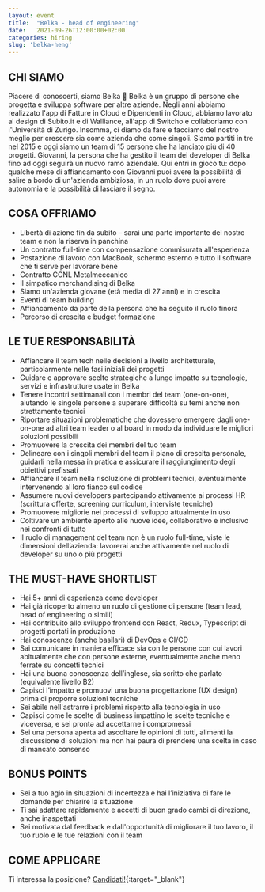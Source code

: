 ```yaml
---
layout: event
title:  "Belka - head of engineering"
date:   2021-09-26T12:00:00+02:00
categories: hiring
slug: 'belka-heng'
---
```


## CHI SIAMO
Piacere di conoscerti, siamo Belka 👋
Belka è un gruppo di persone che progetta e sviluppa software per altre aziende. Negli anni abbiamo realizzato l'app di Fatture in Cloud e Dipendenti in Cloud, abbiamo lavorato al design di Subito.it e di Walliance, all'app di Switcho e collaboriamo con l'Università di Zurigo. Insomma, ci diamo da fare e facciamo del nostro meglio per crescere sia come azienda che come singoli.
Siamo partiti in tre nel 2015 e oggi siamo un team di 15 persone che ha lanciato più di 40 progetti.
Giovanni, la persona che ha gestito il team dei developer di Belka fino ad oggi seguirà un nuovo ramo aziendale.
Qui entri in gioco tu: dopo qualche mese di affiancamento con Giovanni puoi avere la possibilità di salire a bordo di un'azienda ambiziosa, in un ruolo dove puoi avere autonomia e la possibilità di lasciare il segno.

## COSA OFFRIAMO
- Libertà di azione fin da subito – sarai una parte importante del nostro team e non la riserva in panchina
- Un contratto full-time con compensazione commisurata all'esperienza
- Postazione di lavoro con MacBook, schermo esterno e tutto il software che ti serve per lavorare bene
- Contratto CCNL Metalmeccanico
- Il simpatico merchandising di Belka
- Siamo un'azienda giovane (età media di 27 anni) e in crescita
- Eventi di team building
- Affiancamento da parte della persona che ha seguito il ruolo finora
- Percorso di crescita e budget formazione

## LE TUE RESPONSABILITÀ
- Affiancare il team tech nelle decisioni a livello architetturale, particolarmente nelle fasi iniziali dei progetti
- Guidare e approvare scelte strategiche a lungo impatto su tecnologie, servizi e infrastrutture usate in Belka
- Tenere incontri settimanali con i membri del team (one-on-one), aiutando le singole persone a superare difficoltà su temi anche non strettamente tecnici
- Riportare situazioni problematiche che dovessero emergere dagli one-on-one ad altri team leader o al board in modo da individuare le migliori soluzioni possibili
- Promuovere la crescita dei membri del tuo team
- Delineare con i singoli membri del team il piano di crescita personale, guidarli nella messa in pratica e assicurare il raggiungimento degli obiettivi prefissati
- Affiancare il team nella risoluzione di problemi tecnici, eventualmente intervenendo al loro fianco sul codice
- Assumere nuovi developers partecipando attivamente ai processi HR (scrittura offerte, screening curriculum, interviste tecniche)
- Promuovere migliorie nei processi di sviluppo attualmente in uso
- Coltivare un ambiente aperto alle nuove idee, collaborativo e inclusivo nei confronti di tuttə
- Il ruolo di management del team non è un ruolo full-time, viste le dimensioni dell’azienda: lavorerai anche attivamente nel ruolo di developer su uno o più progetti

## THE MUST-HAVE SHORTLIST
- Hai 5+ anni di esperienza come developer
- Hai già ricoperto almeno un ruolo di gestione di persone (team lead, head of engineering o simili)
- Hai contribuito allo sviluppo frontend con React, Redux, Typescript di progetti portati in produzione
- Hai conoscenze (anche basilari) di DevOps e CI/CD
- Sai comunicare in maniera efficace sia con le persone con cui lavori abitualmente che con persone esterne, eventualmente anche meno ferrate su concetti tecnici
- Hai una buona conoscenza dell’inglese, sia scritto che parlato (equivalente livello B2)
- Capisci l’impatto e promuovi una buona progettazione (UX design) prima di proporre soluzioni tecniche
- Sei abile nell'astrarre i problemi rispetto alla tecnologia in uso
- Capisci come le scelte di business impattino le scelte tecniche e viceversa, e sei prontə ad accettarne i compromessi
- Sei una persona aperta ad ascoltare le opinioni di tutti, alimenti la discussione di soluzioni ma non hai paura di prendere una scelta in caso di mancato consenso

## BONUS POINTS
- Sei a tuo agio in situazioni di incertezza e hai l’iniziativa di fare le domande per chiarire la situazione
- Ti sai adattare rapidamente e accetti di buon grado cambi di direzione, anche inaspettati
- Sei motivatə dal feedback e dall'opportunità di migliorare il tuo lavoro, il tuo ruolo e le tue relazioni con il team

## COME APPLICARE
Ti interessa la posizione? [Candidati!](https://www.belkadigital.com/hiring/head-of-engineering){:target="_blank"}